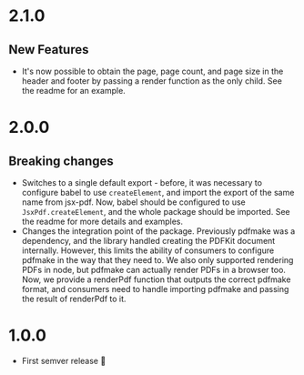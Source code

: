 # 2.1.0

## New Features

- It's now possible to obtain the page, page count, and page size in the header and footer by passing a render function as the only child. See the readme for an example.

# 2.0.0

## Breaking changes

- Switches to a single default export - before, it was necessary to configure babel to use `createElement`, and import the export of the same name from jsx-pdf. Now, babel should be configured to use `JsxPdf.createElement`, and the whole package should be imported. See the readme for more details and examples.
- Changes the integration point of the package. Previously pdfmake was a dependency, and the library handled creating the PDFKit document internally. However, this limits the ability of consumers to configure pdfmake in the way that they need to. We also only supported rendering PDFs in node, but pdfmake can actually render PDFs in a browser too. Now, we provide a renderPdf function that outputs the correct pdfmake format, and consumers need to handle importing pdfmake and passing the result of renderPdf to it.

# 1.0.0

- First semver release 🎉
